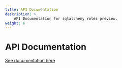 ```yaml
---
title: API Documentation
description: >
    API Documentation for sqlalchemy roles preview.
weight: 6
---
```


# API Documentation

<a href="/python/new-roles/api/sqlalchemy.html">See documentation
here</a>
